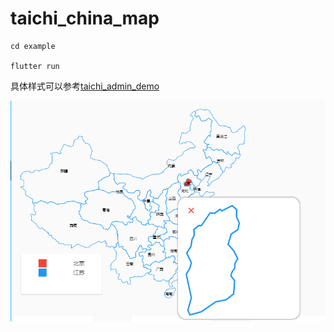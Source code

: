 # taichi_china_map

```
cd example

flutter run
```

具体样式可以参考[taichi_admin_demo](https://guchengxi1994.github.io/taichi/#/)

![image-20220624162525895](../md_images/image-20220624162525895.png)
